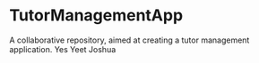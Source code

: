 # TutorManagementApp
A collaborative repository, aimed at creating a tutor management application.
Yes
Yeet
Joshua
